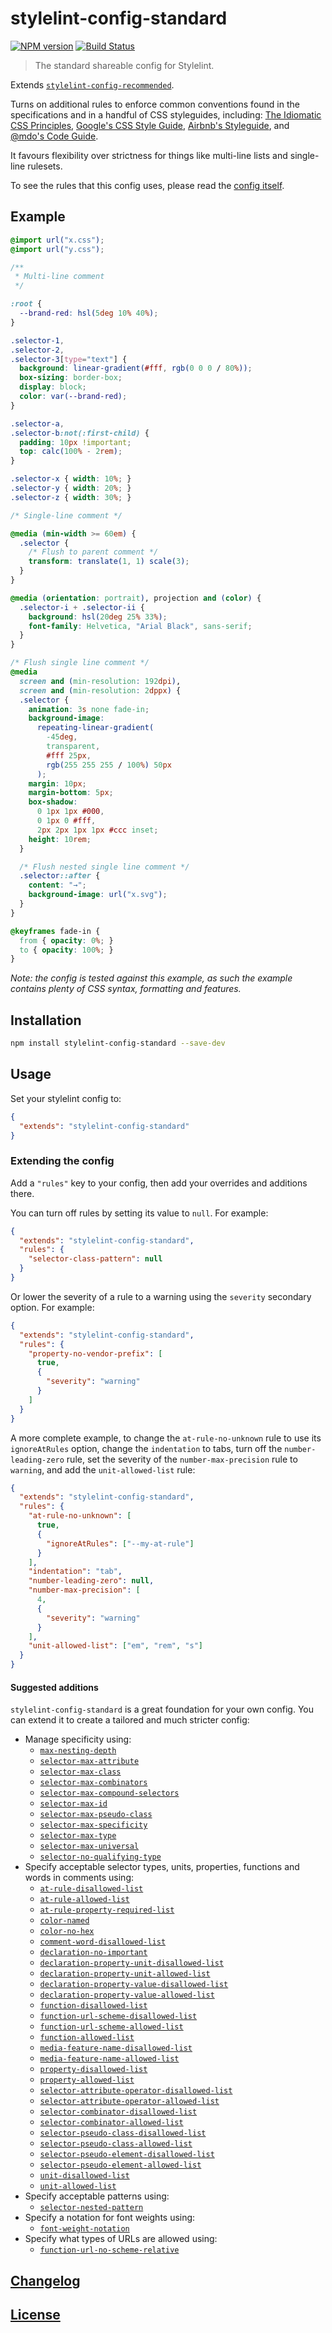# stylelint-config-standard

[![NPM version](https://img.shields.io/npm/v/stylelint-config-standard.svg)](https://www.npmjs.org/package/stylelint-config-standard) [![Build Status](https://github.com/stylelint/stylelint-config-standard/workflows/CI/badge.svg)](https://github.com/stylelint/stylelint-config-standard/actions)

> The standard shareable config for Stylelint.

Extends [`stylelint-config-recommended`](https://github.com/stylelint/stylelint-config-recommended).

Turns on additional rules to enforce common conventions found in the specifications and in a handful of CSS styleguides, including: [The Idiomatic CSS Principles](https://github.com/necolas/idiomatic-css),
[Google's CSS Style Guide](https://google.github.io/styleguide/htmlcssguide.html#CSS_Formatting_Rules), [Airbnb's Styleguide](https://github.com/airbnb/css#css), and [@mdo's Code Guide](https://codeguide.co/#css).

It favours flexibility over strictness for things like multi-line lists and single-line rulesets.

To see the rules that this config uses, please read the [config itself](./index.js).

## Example

<!-- prettier-ignore -->
```css
@import url("x.css");
@import url("y.css");

/**
 * Multi-line comment
 */

:root {
  --brand-red: hsl(5deg 10% 40%);
}

.selector-1,
.selector-2,
.selector-3[type="text"] {
  background: linear-gradient(#fff, rgb(0 0 0 / 80%));
  box-sizing: border-box;
  display: block;
  color: var(--brand-red);
}

.selector-a,
.selector-b:not(:first-child) {
  padding: 10px !important;
  top: calc(100% - 2rem);
}

.selector-x { width: 10%; }
.selector-y { width: 20%; }
.selector-z { width: 30%; }

/* Single-line comment */

@media (min-width >= 60em) {
  .selector {
    /* Flush to parent comment */
    transform: translate(1, 1) scale(3);
  }
}

@media (orientation: portrait), projection and (color) {
  .selector-i + .selector-ii {
    background: hsl(20deg 25% 33%);
    font-family: Helvetica, "Arial Black", sans-serif;
  }
}

/* Flush single line comment */
@media
  screen and (min-resolution: 192dpi),
  screen and (min-resolution: 2dppx) {
  .selector {
    animation: 3s none fade-in;
    background-image:
      repeating-linear-gradient(
        -45deg,
        transparent,
        #fff 25px,
        rgb(255 255 255 / 100%) 50px
      );
    margin: 10px;
    margin-bottom: 5px;
    box-shadow:
      0 1px 1px #000,
      0 1px 0 #fff,
      2px 2px 1px 1px #ccc inset;
    height: 10rem;
  }

  /* Flush nested single line comment */
  .selector::after {
    content: "→";
    background-image: url("x.svg");
  }
}

@keyframes fade-in {
  from { opacity: 0%; }
  to { opacity: 100%; }
}
```

_Note: the config is tested against this example, as such the example contains plenty of CSS syntax, formatting and features._

## Installation

```bash
npm install stylelint-config-standard --save-dev
```

## Usage

Set your stylelint config to:

```json
{
  "extends": "stylelint-config-standard"
}
```

### Extending the config

Add a `"rules"` key to your config, then add your overrides and additions there.

You can turn off rules by setting its value to `null`. For example:

```json
{
  "extends": "stylelint-config-standard",
  "rules": {
    "selector-class-pattern": null
  }
}
```

Or lower the severity of a rule to a warning using the `severity` secondary option. For example:

```json
{
  "extends": "stylelint-config-standard",
  "rules": {
    "property-no-vendor-prefix": [
      true,
      {
        "severity": "warning"
      }
    ]
  }
}
```

A more complete example, to change the `at-rule-no-unknown` rule to use its `ignoreAtRules` option, change the `indentation` to tabs, turn off the `number-leading-zero` rule, set the severity of the `number-max-precision` rule to `warning`, and add the `unit-allowed-list` rule:

```json
{
  "extends": "stylelint-config-standard",
  "rules": {
    "at-rule-no-unknown": [
      true,
      {
        "ignoreAtRules": ["--my-at-rule"]
      }
    ],
    "indentation": "tab",
    "number-leading-zero": null,
    "number-max-precision": [
      4,
      {
        "severity": "warning"
      }
    ],
    "unit-allowed-list": ["em", "rem", "s"]
  }
}
```

#### Suggested additions

`stylelint-config-standard` is a great foundation for your own config. You can extend it to create a tailored and much stricter config:

- Manage specificity using:
  - [`max-nesting-depth`](https://github.com/stylelint/stylelint/blob/master/lib/rules/max-nesting-depth/README.md)
  - [`selector-max-attribute`](https://github.com/stylelint/stylelint/blob/master/lib/rules/selector-max-attribute/README.md)
  - [`selector-max-class`](https://github.com/stylelint/stylelint/blob/master/lib/rules/selector-max-class/README.md)
  - [`selector-max-combinators`](https://github.com/stylelint/stylelint/blob/master/lib/rules/selector-max-combinators/README.md)
  - [`selector-max-compound-selectors`](https://github.com/stylelint/stylelint/blob/master/lib/rules/selector-max-compound-selectors/README.md)
  - [`selector-max-id`](https://github.com/stylelint/stylelint/blob/master/lib/rules/selector-max-id/README.md)
  - [`selector-max-pseudo-class`](https://github.com/stylelint/stylelint/blob/master/lib/rules/selector-max-pseudo-class/README.md)
  - [`selector-max-specificity`](https://github.com/stylelint/stylelint/blob/master/lib/rules/selector-max-specificity/README.md)
  - [`selector-max-type`](https://github.com/stylelint/stylelint/blob/master/lib/rules/selector-max-type/README.md)
  - [`selector-max-universal`](https://github.com/stylelint/stylelint/blob/master/lib/rules/selector-max-universal/README.md)
  - [`selector-no-qualifying-type`](https://github.com/stylelint/stylelint/blob/master/lib/rules/selector-no-qualifying-type/README.md)
- Specify acceptable selector types, units, properties, functions and words in comments using:
  - [`at-rule-disallowed-list`](https://github.com/stylelint/stylelint/blob/master/lib/rules/at-rule-disallowed-list/README.md)
  - [`at-rule-allowed-list`](https://github.com/stylelint/stylelint/blob/master/lib/rules/at-rule-allowed-list/README.md)
  - [`at-rule-property-required-list`](https://github.com/stylelint/stylelint/blob/master/lib/rules/at-rule-property-required-list/README.md)
  - [`color-named`](https://github.com/stylelint/stylelint/blob/master/lib/rules/color-named/README.md)
  - [`color-no-hex`](https://github.com/stylelint/stylelint/blob/master/lib/rules/color-no-hex/README.md)
  - [`comment-word-disallowed-list`](https://github.com/stylelint/stylelint/blob/master/lib/rules/comment-word-disallowed-list/README.md)
  - [`declaration-no-important`](https://github.com/stylelint/stylelint/blob/master/lib/rules/declaration-no-important/README.md)
  - [`declaration-property-unit-disallowed-list`](https://github.com/stylelint/stylelint/blob/master/lib/rules/declaration-property-unit-disallowed-list/README.md)
  - [`declaration-property-unit-allowed-list`](https://github.com/stylelint/stylelint/blob/master/lib/rules/declaration-property-unit-allowed-list/README.md)
  - [`declaration-property-value-disallowed-list`](https://github.com/stylelint/stylelint/blob/master/lib/rules/declaration-property-value-disallowed-list/README.md)
  - [`declaration-property-value-allowed-list`](https://github.com/stylelint/stylelint/blob/master/lib/rules/declaration-property-value-allowed-list/README.md)
  - [`function-disallowed-list`](https://github.com/stylelint/stylelint/blob/master/lib/rules/function-disallowed-list/README.md)
  - [`function-url-scheme-disallowed-list`](https://github.com/stylelint/stylelint/blob/master/lib/rules/function-url-scheme-disallowed-list/README.md)
  - [`function-url-scheme-allowed-list`](https://github.com/stylelint/stylelint/blob/master/lib/rules/function-url-scheme-allowed-list/README.md)
  - [`function-allowed-list`](https://github.com/stylelint/stylelint/blob/master/lib/rules/function-allowed-list/README.md)
  - [`media-feature-name-disallowed-list`](https://github.com/stylelint/stylelint/blob/master/lib/rules/media-feature-name-disallowed-list/README.md)
  - [`media-feature-name-allowed-list`](https://github.com/stylelint/stylelint/blob/master/lib/rules/media-feature-name-allowed-list/README.md)
  - [`property-disallowed-list`](https://github.com/stylelint/stylelint/blob/master/lib/rules/property-disallowed-list/README.md)
  - [`property-allowed-list`](https://github.com/stylelint/stylelint/blob/master/lib/rules/property-allowed-list/README.md)
  - [`selector-attribute-operator-disallowed-list`](https://github.com/stylelint/stylelint/blob/master/lib/rules/selector-attribute-operator-disallowed-list/README.md)
  - [`selector-attribute-operator-allowed-list`](https://github.com/stylelint/stylelint/blob/master/lib/rules/selector-attribute-operator-allowed-list/README.md)
  - [`selector-combinator-disallowed-list`](https://github.com/stylelint/stylelint/blob/master/lib/rules/selector-combinator-disallowed-list/README.md)
  - [`selector-combinator-allowed-list`](https://github.com/stylelint/stylelint/blob/master/lib/rules/selector-combinator-allowed-list/README.md)
  - [`selector-pseudo-class-disallowed-list`](https://github.com/stylelint/stylelint/blob/master/lib/rules/selector-pseudo-class-disallowed-list/README.md)
  - [`selector-pseudo-class-allowed-list`](https://github.com/stylelint/stylelint/blob/master/lib/rules/selector-pseudo-class-allowed-list/README.md)
  - [`selector-pseudo-element-disallowed-list`](https://github.com/stylelint/stylelint/blob/master/lib/rules/selector-pseudo-element-disallowed-list/README.md)
  - [`selector-pseudo-element-allowed-list`](https://github.com/stylelint/stylelint/blob/master/lib/rules/selector-pseudo-element-allowed-list/README.md)
  - [`unit-disallowed-list`](https://github.com/stylelint/stylelint/blob/master/lib/rules/unit-disallowed-list/README.md)
  - [`unit-allowed-list`](https://github.com/stylelint/stylelint/blob/master/lib/rules/unit-allowed-list/README.md)
- Specify acceptable patterns using:
  - [`selector-nested-pattern`](https://github.com/stylelint/stylelint/blob/master/lib/rules/selector-nested-pattern/README.md)
- Specify a notation for font weights using:
  - [`font-weight-notation`](https://github.com/stylelint/stylelint/blob/master/lib/rules/font-weight-notation/README.md)
- Specify what types of URLs are allowed using:
  - [`function-url-no-scheme-relative`](https://github.com/stylelint/stylelint/blob/master/lib/rules/function-url-no-scheme-relative/README.md)

## [Changelog](CHANGELOG.md)

## [License](LICENSE)

